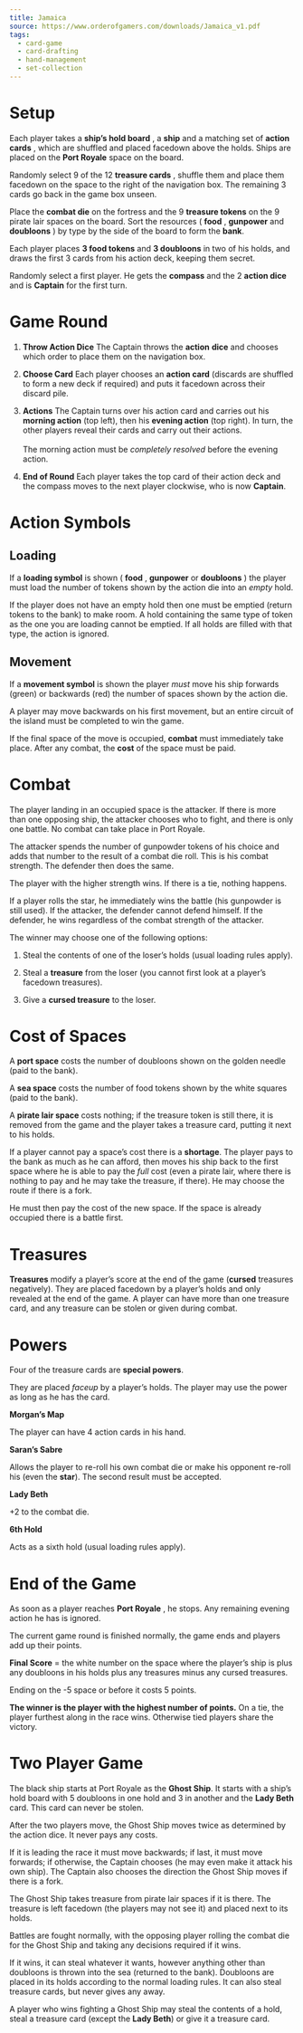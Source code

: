 ```yaml
---
title: Jamaica
source: https://www.orderofgamers.com/downloads/Jamaica_v1.pdf
tags:
  - card-game
  - card-drafting
  - hand-management
  - set-collection
---
```


# Setup

Each player takes a **ship’s hold board** , a **ship** and a matching set of **action cards** , which are shuffled and placed facedown above the holds. Ships are placed on the **Port Royale** space on the board.

Randomly select 9 of the 12 **treasure cards** , shuffle them and place them facedown on the space to the right of the navigation box. The remaining 3 cards go back in the game box unseen.

Place the **combat die** on the fortress and the 9 **treasure tokens** on the 9 pirate lair spaces on the board. Sort the resources ( **food** , **gunpower** and **doubloons** ) by type by the side of the board to form the **bank**.

Each player places **3 food tokens** and **3 doubloons** in two of his holds, and draws the first 3 cards from his action deck, keeping them secret.

Randomly select a first player. He gets the **compass** and the 2 **action dice** and is **Captain** for the first turn.

# Game Round

1. **Throw Action Dice** The Captain throws the **action** **dice** and chooses which order to place them on the navigation box.

2. **Choose Card** Each player chooses an **action card** (discards are shuffled to form a new deck if required) and puts it facedown across their discard pile.

3. **Actions** The Captain turns over his action card and carries out his **morning action** (top left), then his **evening action** (top right). In turn, the other players reveal their cards and carry out their actions.<br><br>The morning action must be _completely resolved_ before the evening action.

4. **End of Round** Each player takes the top card of their action deck and the compass moves to the next player clockwise, who is now **Captain**.

# Action Symbols

## Loading

If a **loading symbol** is shown ( **food** , **gunpower** or **doubloons** ) the player must load the number of tokens shown by the action die into an _empty_ hold.

If the player does not have an empty hold then one must be emptied (return tokens to the bank) to make room. A hold containing the same type of token as the one you are loading cannot be emptied. If all holds are filled with that type, the action is ignored.

## Movement

If a **movement symbol** is shown the player _must_ move his ship forwards (green) or backwards (red) the number of spaces shown by the action die.

A player may move backwards on his first movement, but an entire circuit of the island must be completed to win the game.

If the final space of the move is occupied, **combat** must immediately take place. After any combat, the **cost** of the space must be paid.

# Combat

The player landing in an occupied space is the attacker. If there is more than one opposing ship, the attacker chooses who to fight, and there is only one battle. No combat can take place in Port Royale.

The attacker spends the number of gunpowder tokens of his choice and adds that number to the result of a combat die roll. This is his combat strength. The defender then does the same.

The player with the higher strength wins. If there is a tie, nothing happens.

If a player rolls the star, he immediately wins the battle (his gunpowder is still used). If the attacker, the defender cannot defend himself. If the defender, he wins regardless of the combat strength of the attacker.

The winner may choose one of the following options:

1. Steal the contents of one of the loser’s holds (usual loading rules apply).

2. Steal a **treasure** from the loser (you cannot first look at a player’s facedown treasures).

3. Give a **cursed treasure** to the loser.

# Cost of Spaces

A **port space** costs the number of doubloons shown on the golden needle (paid to the bank).

A **sea space** costs the number of food tokens shown by the white squares (paid to the bank).

A **pirate lair space** costs nothing; if the treasure token is still there, it is removed from the game and the player takes a treasure card, putting it next to his holds.

If a player cannot pay a space’s cost there is a **shortage**. The player pays to the bank as much as he can afford, then moves his ship back to the first space where he is able to pay the _full_ cost (even a pirate lair, where there is nothing to pay and he may take the treasure, if there). He may choose the route if there is a fork.

He must then pay the cost of the new space. If the space is already occupied there is a battle first.

# Treasures

**Treasures** modify a player’s score at the end of the game (**cursed** treasures negatively). They are placed facedown by a player’s holds and only revealed at the end of the game. A player can have more than one treasure card, and any treasure can be stolen or given during combat.

# Powers

Four of the treasure cards are **special powers**.

They are placed _faceup_ by a player’s holds. The player may use the power as long as he has the card.

**Morgan’s Map**

The player can have 4 action cards in his hand.

**Saran’s Sabre**

Allows the player to re-roll his own combat die or make his opponent re-roll his (even the **star**). The second result must be accepted.

**Lady Beth**

+2 to the combat die.

**6th Hold**

Acts as a sixth hold (usual loading rules apply).

# End of the Game

As soon as a player reaches **Port Royale** , he stops. Any remaining evening action he has is ignored.

The current game round is finished normally, the game ends and players add up their points.

**Final Score** = the white number on the space where the player’s ship is plus any doubloons in his holds plus any treasures minus any cursed treasures.

Ending on the -5 space or before it costs 5 points.

**The winner is the player with the highest number of points.** On a tie, the player furthest along in the race wins. Otherwise tied players share the victory.

# Two Player Game

The black ship starts at Port Royale as the **Ghost Ship**.
It starts with a ship’s hold board with 5 doubloons in one hold and 3 in another and the **Lady Beth** card. This card can never be stolen.

After the two players move, the Ghost Ship moves twice as determined by the action dice. It never pays any costs.

If it is leading the race it must move backwards; if last, it must move forwards; if otherwise, the Captain chooses (he may even make it attack his own ship). The Captain also chooses the direction the Ghost Ship moves if there is a fork.

The Ghost Ship takes treasure from pirate lair spaces if it is there. The treasure is left facedown (the players may not see it) and placed next to its holds.

Battles are fought normally, with the opposing player rolling the combat die for the Ghost Ship and taking any decisions required if it wins.

If it wins, it can steal whatever it wants, however anything other than doubloons is thrown into the sea (returned to the bank). Doubloons are placed in its holds according to the normal loading rules. It can also steal treasure cards, but never gives any away.

A player who wins fighting a Ghost Ship may steal the contents of a hold, steal a treasure card (except the **Lady Beth**) or give it a treasure card.